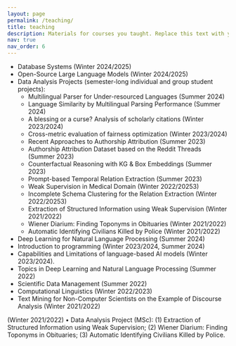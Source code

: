 ```yaml
---
layout: page
permalink: /teaching/
title: teaching
description: Materials for courses you taught. Replace this text with your description.
nav: true
nav_order: 6
---
```


- Database Systems (Winter 2024/2025)
- Open-Source Large Language Models (Winter 2024/2025)
- Data Analysis Projects (semester-long individual and group student projects):
  - Multilingual Parser for Under-resourced Languages (Summer 2024)
  - Language Similarity by Multilingual Parsing Performance (Summer 2024)
  - A blessing or a curse? Analysis of scholarly citations (Winter 2023/2024)
  - Cross-metric evaluation of fairness optimization (Winter 2023/2024)
  - Recent Approaches to Authorship Attribution (Summer 2023)
  - Authorship Attribution Dataset based on the Reddit Threads (Summer 2023)
  - Counterfactual Reasoning with KG & Box Embeddings (Summer 2023)
  - Prompt-based Temporal Relation Extraction (Summer 2023)
  - Weak Supervision in Medical Domain (Winter 2022/20253)
  - Incomplete Schema Clustering for the Relation Extraction (Winter 2022/20253)
  - Extraction of Structured Information using Weak Supervision (Winter 2021/2022)
  - Wiener Diarium: Finding Toponyms in Obituaries (Winter 2021/2022)
  - Automatic Identifying Civilians Killed by Police (Winter 2021/2022)
- Deep Learning for Natural Language Processing (Summer 2024)
- Introduction to programming (Winter 2023/2024, Summer 2024)
- Capabilities and Limitations of language-based AI models (Winter 2023/2024).
- Topics in Deep Learning and Natural Language Processing (Summer 2022)
- Scientific Data Management (Summer 2022)
- Computational Linguistics (Winter 2022/2023)
- Text Mining for Non-Computer Scientists on the Example of Discourse Analysis (Winter 2021/2022)




(Winter 2021/2022)
• Data Analysis Project (MSc): (1) Extraction of Structured Information using Weak Supervision;
(2) Wiener Diarium: Finding Toponyms in Obituaries; (3) Automatic Identifying Civilians Killed
by Police.
